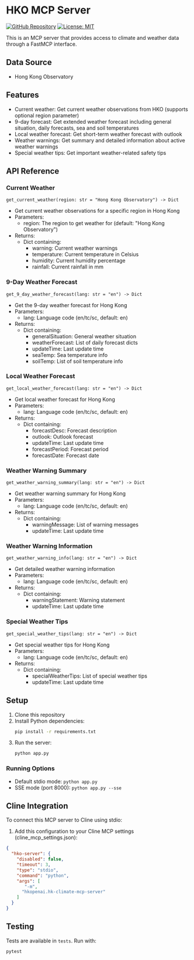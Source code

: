 # HKO MCP Server

[![GitHub Repository](https://img.shields.io/badge/GitHub-Repository-blue.svg)](https://github.com/hkopenai/hk-climate-mcp-server)
[![License: MIT](https://img.shields.io/badge/License-MIT-yellow.svg)](https://opensource.org/licenses/MIT)


This is an MCP server that provides access to climate and weather data through a FastMCP interface.

## Data Source

* Hong Kong Observatory 

## Features

- Current weather: Get current weather observations from HKO (supports optional region parameter)
- 9-day forecast: Get extended weather forecast including general situation, daily forecasts, sea and soil temperatures
- Local weather forecast: Get short-term weather forecast with outlook
- Weather warnings: Get summary and detailed information about active weather warnings
- Special weather tips: Get important weather-related safety tips

## API Reference

### Current Weather
`get_current_weather(region: str = "Hong Kong Observatory") -> Dict`
- Get current weather observations for a specific region in Hong Kong
- Parameters:
  - region: The region to get weather for (default: "Hong Kong Observatory")
- Returns:
  - Dict containing:
    - warning: Current weather warnings
    - temperature: Current temperature in Celsius
    - humidity: Current humidity percentage
    - rainfall: Current rainfall in mm

### 9-Day Weather Forecast
`get_9_day_weather_forecast(lang: str = "en") -> Dict`
- Get the 9-day weather forecast for Hong Kong
- Parameters:
  - lang: Language code (en/tc/sc, default: en)
- Returns:
  - Dict containing:
    - generalSituation: General weather situation
    - weatherForecast: List of daily forecast dicts
    - updateTime: Last update time
    - seaTemp: Sea temperature info
    - soilTemp: List of soil temperature info

### Local Weather Forecast  
`get_local_weather_forecast(lang: str = "en") -> Dict`
- Get local weather forecast for Hong Kong
- Parameters:
  - lang: Language code (en/tc/sc, default: en)
- Returns:
  - Dict containing:
    - forecastDesc: Forecast description
    - outlook: Outlook forecast
    - updateTime: Last update time
    - forecastPeriod: Forecast period
    - forecastDate: Forecast date

### Weather Warning Summary
`get_weather_warning_summary(lang: str = "en") -> Dict`
- Get weather warning summary for Hong Kong
- Parameters:
  - lang: Language code (en/tc/sc, default: en)
- Returns:
  - Dict containing:
    - warningMessage: List of warning messages
    - updateTime: Last update time

### Weather Warning Information
`get_weather_warning_info(lang: str = "en") -> Dict`
- Get detailed weather warning information
- Parameters:
  - lang: Language code (en/tc/sc, default: en)
- Returns:
  - Dict containing:
    - warningStatement: Warning statement
    - updateTime: Last update time

### Special Weather Tips
`get_special_weather_tips(lang: str = "en") -> Dict`
- Get special weather tips for Hong Kong
- Parameters:
  - lang: Language code (en/tc/sc, default: en)
- Returns:
  - Dict containing:
    - specialWeatherTips: List of special weather tips
    - updateTime: Last update time

## Setup

1. Clone this repository
2. Install Python dependencies:
   ```bash
   pip install -r requirements.txt
   ```
3. Run the server:
   ```bash
   python app.py
   ```

### Running Options

- Default stdio mode: `python app.py`
- SSE mode (port 8000): `python app.py --sse`

## Cline Integration

To connect this MCP server to Cline using stdio:

1. Add this configuration to your Cline MCP settings (cline_mcp_settings.json):
```json
{
  "hko-server": {
    "disabled": false,
    "timeout": 3,
    "type": "stdio",
    "command": "python",
    "args": [
       "-m",
      "hkopenai.hk-climate-mcp-server"
    ]
  }
}
```

## Testing

Tests are available in `tests`. Run with:
```bash
pytest
